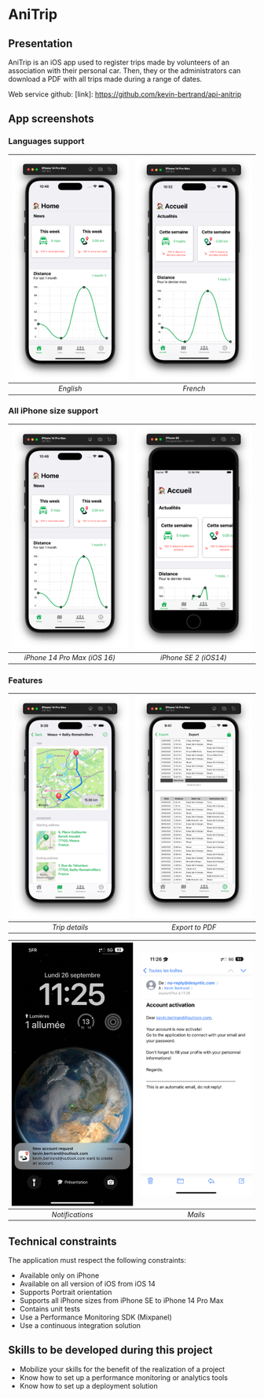 # AniTrip
## Presentation
AniTrip is an iOS app used to register trips made by volunteers of an association with their personal car.
Then, they or the administrators can download a PDF with all trips made during a range of dates.

Web service github: [link]: https://github.com/kevin-bertrand/api-anitrip

## App screenshots
### Languages support
| <img src="/Screenshots/English.png" width="350"> | <img src="/Screenshots/French.png" width="350"> |
|:--:|:--:| 
| *English* | *French* |

### All iPhone size support
| <img src="/Screenshots/English.png" width="350"> | <img src="/Screenshots/iPhoneSE2.png" width="350"> |
|:--:|:--:| 
| *iPhone 14 Pro Max (iOS 16)* | *iPhone SE 2 (iOS14)* |

### Features
| <img src="/Screenshots/Trip.png" width="350"> | <img src="/Screenshots/Export.png" width="350"> |
|:--:|:--:| 
| *Trip details* | *Export to PDF* |

| <img src="/Screenshots/Notifications.jpeg" width="350"> | <img src="/Screenshots/Mail.PNG" width="350"> |
|:--:|:--:| 
| *Notifications* | *Mails* |

## Technical constraints
The application must respect the following constraints:
- Available only on iPhone
- Available on all version of iOS from iOS 14
- Supports Portrait orientation 
- Supports all iPhone sizes from iPhone SE to iPhone 14 Pro Max
- Contains unit tests
- Use a Performance Monitoring SDK (Mixpanel)
- Use a continuous integration solution

## Skills to be developed during this project
- Mobilize your skills for the benefit of the realization of a project
- Know how to set up a performance monitoring or analytics tools
- Know how to set up a deployment solution
